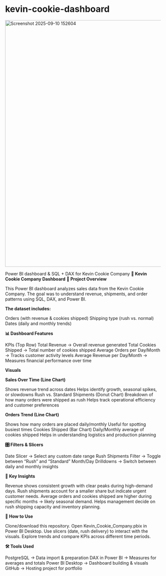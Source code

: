 # kevin-cookie-dashboard
<img width="1429" height="798" alt="Screenshot 2025-09-10 152604" src="https://github.com/user-attachments/assets/97cae6b6-4e76-4dbc-ac08-7962666d4c96" />

Power BI dashboard &amp; SQL + DAX for Kevin Cookie Company
**🍪 Kevin Cookie Company Dashboard**
**📌 Project Overview**

This Power BI dashboard analyzes sales data from the Kevin Cookie Company.
The goal was to understand revenue, shipments, and order patterns using SQL, DAX, and Power BI.

**The dataset includes:**

Orders (with revenue & cookies shipped)
Shipping type (rush vs. normal)
Dates (daily and monthly trends)

**📊 Dashboard Features**

KPIs (Top Row)
Total Revenue → Overall revenue generated
Total Cookies Shipped → Total number of cookies shipped
Average Orders per Day/Month → Tracks customer activity levels
Average Revenue per Day/Month → Measures financial performance over time

**Visuals**

**Sales Over Time (Line Chart)**

Shows revenue trend across dates
Helps identify growth, seasonal spikes, or slowdowns
Rush vs. Standard Shipments (Donut Chart)
Breakdown of how many orders were shipped as rush
Helps track operational efficiency and customer preferences

**Orders Trend (Line Chart)**

Shows how many orders are placed daily/monthly
Useful for spotting busiest times
Cookies Shipped (Bar Chart)
Daily/Monthly average of cookies shipped
Helps in understanding logistics and production planning

**🎛️ Filters & Slicers**

Date Slicer → Select any custom date range
Rush Shipments Filter → Toggle between “Rush” and “Standard”
Month/Day Drilldowns → Switch between daily and monthly insights

**🔎 Key Insights**

Revenue shows consistent growth with clear peaks during high-demand days.
Rush shipments account for a smaller share but indicate urgent customer needs.
Average orders and cookies shipped are higher during specific months → likely seasonal demand.
Helps management decide on rush shipping capacity and inventory planning.

**🚀 How to Use**

Clone/download this repository.
Open Kevin_Cookie_Company.pbix in Power BI Desktop.
Use slicers (date, rush delivery) to interact with the visuals.
Explore trends and compare KPIs across different time periods.

**🛠️ Tools Used**

PostgreSQL → Data import & preparation
DAX in Power BI → Measures for averages and totals
Power BI Desktop → Dashboard building & visuals
GitHub → Hosting project for portfolio
